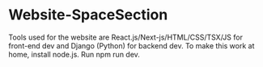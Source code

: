# Website-SpaceSection
Tools used for the website are React.js/Next-js/HTML/CSS/TSX/JS for front-end dev and Django (Python) for backend dev.
To make this work at home, install node.js.
Run npm run dev.
